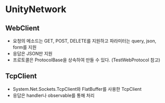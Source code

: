 # UnityNetwork

## WebClient
- 요청의 메소드는 GET, POST, DELETE를 지원하고 파라미터는 query, json, form를 지원
- 응답은 JSON만 지원
- 프로토콜은 ProtocolBase을 상속하여 만들 수 있다. (TestWebProtocol 참고)

## TcpClient
- System.Net.Sockets.TcpClient와 FlatBuffer를 사용한 TcpClient
- 응답은 handler나 observable를 통해 처리
